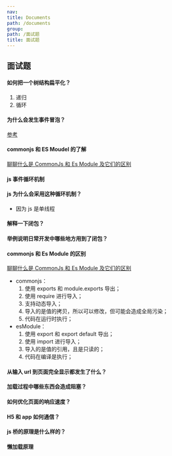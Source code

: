 ```yaml
---
nav:
title: Documents
path: /documents
group:
path: /面试题
title: 面试题
---
```


## 面试题

#### 如何把一个树结构扁平化？

1. 递归
2. 循环

#### 为什么会发生事件冒泡？

[参考](https://juejin.cn/post/6844903834075021326)

#### commonjs 和 ES Moudel 的了解

[聊聊什么是 CommonJs 和 Es Module 及它们的区别](https://juejin.cn/post/6938581764432461854)

#### js 事件循环机制

#### js 为什么会采用这种循环机制？

- 因为 js 是单线程

#### 解释一下闭包？

#### 举例说明日常开发中哪些地方用到了闭包？

#### commonjs 和 Es Module 的区别

[聊聊什么是 CommonJs 和 Es Module 及它们的区别](https://juejin.cn/post/6938581764432461854)

- commonjs：
  1. 使用 exports 和 module.exports 导出；
  2. 使用 require 进行导入；
  3. 支持动态导入；
  4. 导入的是值的拷贝，所以可以修改，但可能会造成全局污染；
  5. 代码在运行时执行；
- esModule：
  1. 使用 export 和 export default 导出；
  2. 使用 import 进行导入；
  3. 导入的是值的引用，且是只读的；
  4. 代码在编译是执行；

#### 从输入 url 到页面完全显示都发生了什么？

#### 加载过程中哪些东西会造成阻塞？

#### 如何优化页面的响应速度？

#### H5 和 app 如何通信？

#### js 桥的原理是什么样的？

#### 懒加载原理
